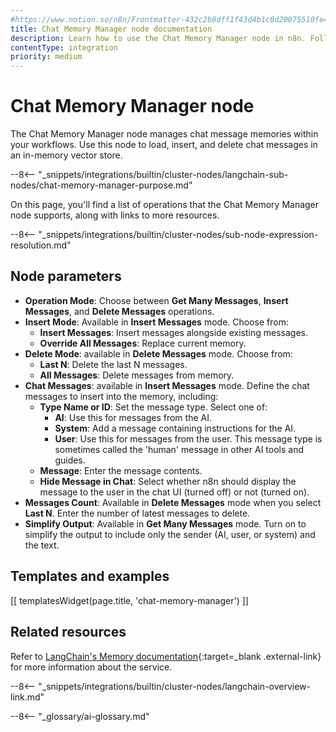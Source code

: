 ```yaml
---
#https://www.notion.so/n8n/Frontmatter-432c2b8dff1f43d4b1c8d20075510fe4
title: Chat Memory Manager node documentation
description: Learn how to use the Chat Memory Manager node in n8n. Follow technical documentation to integrate Chat Memory Manager node into your workflows.
contentType: integration
priority: medium
---
```


# Chat Memory Manager node

The Chat Memory Manager node manages chat message memories within your workflows. Use this node to load, insert, and delete chat messages in an in-memory vector store.

--8<-- "_snippets/integrations/builtin/cluster-nodes/langchain-sub-nodes/chat-memory-manager-purpose.md"

On this page, you'll find a list of operations that the Chat Memory Manager node supports, along with links to more resources.

--8<-- "_snippets/integrations/builtin/cluster-nodes/sub-node-expression-resolution.md"

## Node parameters

* **Operation Mode**: Choose between **Get Many Messages**, **Insert Messages**, and **Delete Messages** operations.
* **Insert Mode**: Available in **Insert Messages** mode. Choose from:
    * **Insert Messages**: Insert messages alongside existing messages.
    * **Override All Messages**: Replace current memory.
* **Delete Mode**: available in **Delete Messages** mode. Choose from:
    * **Last N**: Delete the last N messages.
    * **All Messages**: Delete messages from memory.
* **Chat Messages**: available in **Insert Messages** mode. Define the chat messages to insert into the memory, including:
	* **Type Name or ID**: Set the message type. Select one of:
		* **AI**: Use this for messages from the AI.
		* **System**: Add a message containing instructions for the AI.
		* **User**: Use this for messages from the user. This message type is sometimes called the 'human' message in other AI tools and guides.
	* **Message**: Enter the message contents.
	* **Hide Message in Chat**: Select whether n8n should display the message to the user in the chat UI (turned off) or not (turned on).
* **Messages Count**: Available in **Delete Messages** mode when you select **Last N**. Enter the number of latest messages to delete.
* **Simplify Output**: Available in **Get Many Messages** mode. Turn on to simplify the output to include only the sender (AI, user, or system) and the text.

## Templates and examples

<!-- see https://www.notion.so/n8n/Pull-in-templates-for-the-integrations-pages-37c716837b804d30a33b47475f6e3780 -->
[[ templatesWidget(page.title, 'chat-memory-manager') ]]

## Related resources

Refer to [LangChain's Memory documentation](https://js.langchain.com/docs/modules/memory/){:target=_blank .external-link} for more information about the service.

--8<-- "_snippets/integrations/builtin/cluster-nodes/langchain-overview-link.md"

--8<-- "_glossary/ai-glossary.md"
